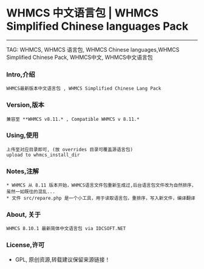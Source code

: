 # WHMCS 中文语言包 | WHMCS Simplified Chinese languages Pack
---

TAG: WHMCS, WHMCS 语言包, WHMCS Chinese languages,WHMCS Simplified Chinese Pack, WHMCS中文, WHMCS中文语言包


### Intro,介绍

    WHMCS最新版本中文语言包 , WHMCS Simplified Chinese Lang Pack

### Version,版本

    兼容至 **WHMCS v8.11.* , Compatible WHMCS v 8.11.*

### Using,使用

    上传至对应目录即可, (放 overrides 目录可覆盖源语言包)          
    upload to whmcs_install_dir

### Notes,注解

    * WHMCS 从 8.11 版本开始，WHMCS语言文件包重新生成过,后台语言包文件改为自然排序，虽然一如既往的混乱...
    * 文件 src/repare.php 是一个小工具，用于读取语言包，重排序，写入新文件，编译翻译

### About, 关于
    WHMCS 8.10.1 最新简体中文语言包 via IDCSOFT.NET

### License,许可
 -  GPL, 原创资源,转载建议保留来源链接！


